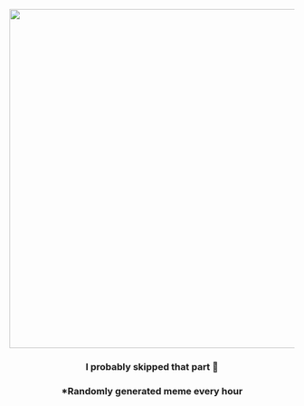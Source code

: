 <p align="center">
        <img src="https://i.redd.it/ikuy4lw10g291.jpg" width="600" height="600">
        </p>
        <h3 align="center">I probably skipped that part 🤔</h3>
        <h3 align="center">*Randomly generated meme every hour</h3>
    